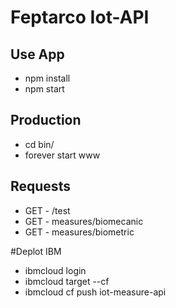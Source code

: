 # Feptarco Iot-API 
## Use App
* npm install
* npm start

## Production 
* cd bin/
* forever start www

## Requests
* GET - /test
* GET - measures/biomecanic
* GET - measures/biometric

#Deplot IBM
* ibmcloud login
* ibmcloud target --cf
* ibmcloud cf push iot-measure-api




